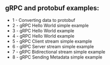 ## gRPC and protobuf examples:

- 1 - Converting data to protobuf
- 2 - gRPC Hello World simple example
- 3 - gRPC Hello World example
- 4 - gRPC Hello World example
- 5 - gRPC Client stream simple example
- 6 - gRPC Server stream simple example
- 7 - gRPC Bidirectional stream simple example
- 8 - gRPC Sending Metadata simple example
